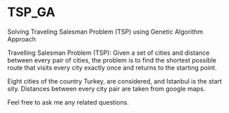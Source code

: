 # TSP_GA
Solving Traveling Salesman Problem (TSP) using Genetic Algorithm Approach

Travelling Salesman Problem (TSP): Given a set of cities and distance between every pair of cities, the problem is to find the shortest possible route that visits every city exactly once and returns to the starting point.

Eight cities of the country Turkey, are considered, and Istanbul is the start sity. Distances between every city pair are taken from google maps.

Feel free to ask me any related questions.
